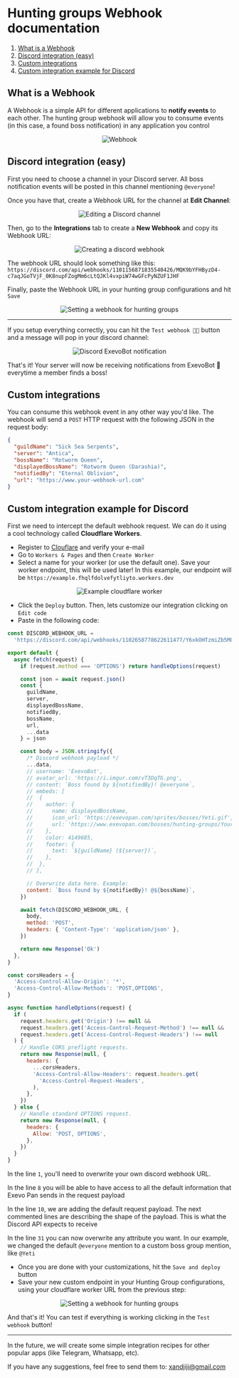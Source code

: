 # Hunting groups Webhook documentation

1. [What is a Webhook](#what-is-a-webhook)
2. [Discord integration (easy)](#discord-integration-easy)
3. [Custom integrations](#custom-integrations)
4. [Custom integration example for Discord](#custom-integration-example-for-discord)

## What is a Webhook

A Webhook is a simple API for different applications to **notify events** to
each other. The hunting group webhook will allow you to consume events (in this
case, a found boss notification) in any application you control

<p align="center">
    <img alt="Webhook" src="https://i.imgur.com/mZIBti2.png">
</p>

## Discord integration (easy)

First you need to choose a channel in your Discord server. All boss notification
events will be posted in this channel mentioning `@everyone`!

Once you have that, create a Webhook URL for the channel at **Edit Channel**:

<p align="center">
    <img alt="Editing a Discord channel" src="https://i.imgur.com/Oxb0lN4.png">
</p>

Then, go to the **Integrations** tab to create a **New Webhook** and copy its
Webhook URL:

<p align="center">
    <img alt="Creating a discord webhook" src="https://i.imgur.com/XfMuZq9.png">
</p>

The webhook URL should look something like this:
`https://discord.com/api/webhooks/1101156871835540426/MQK9bYFHByzD4-c7aqJGoTVjF_0K8nupFZogMm6cLtQJKl4vxpiW74wGFcPyNZUF1JHF`

Finally, paste the Webhook URL in your hunting group configurations and hit
`Save`

<p align="center">
    <img alt="Setting a webhook for hunting groups" src="https://i.imgur.com/9T1wmCR.png">
</p>

---

If you setup everything correctly, you can hit the `Test webhook 🧑‍🔬` button
and a message will pop in your discord channel:

<p align="center">
    <img alt="Discord ExevoBot notification" src="https://i.imgur.com/ymDeosG.png">
</p>

That's it! Your server will now be receiving notifications from ExevoBot 🤖
everytime a member finds a boss!

## Custom integrations

You can consume this webhook event in any other way you'd like. The webhook will
send a `POST` HTTP request with the following JSON in the request body:

```JSON
{
  "guildName": "Sick Sea Serpents",
  "server": "Antica",
  "bossName": "Rotworm Queen",
  "displayedBossName": "Rotworm Queen (Darashia)",
  "notifiedBy": "Eternal Oblivion",
  "url": "https://www.your-webhook-url.com"
}
```

## Custom integration example for Discord

First we need to intercept the default webhook request. We can do it using a
cool technology called **Cloudflare Workers**.

- Register to [Clouflare](https://dash.cloudflare.com/sign-up) and verify your
  e-mail
- Go to `Workers & Pages` and then `Create Worker`
- Select a name for your worker (or use the default one). Save your worker
  endpoint, this will be used later! In this example, our endpoint will be
  `https://example.fhqlfdolvefytliyto.workers.dev`

<p align="center">
    <img alt="Example cloudflare worker" src="https://i.imgur.com/0ZUJ8sC.png">
</p>

- Click the `Deploy` button. Then, lets customize our integration clicking on
  `Edit code`
- Paste in the following code:

```javascript
const DISCORD_WEBHOOK_URL =
  'https://discord.com/api/webhooks/1102658778622611477/Y6xkOHTzmiZb5M8hYRvXr9czbHVHaQYbETNbuEmJ75NWQpXHgm3VhaQuq4JCDGIx707G'

export default {
  async fetch(request) {
    if (request.method === 'OPTIONS') return handleOptions(request)

    const json = await request.json()
    const {
      guildName,
      server,
      displayedBossName,
      notifiedBy,
      bossName,
      url,
      ...data
    } = json

    const body = JSON.stringify({
      /* Discord webhook payload */
      ...data,
      // username: 'ExevoBot',
      // avatar_url: 'https://i.imgur.com/vT3DqTG.png',
      // content: `Boss found by ${notifiedBy}! @everyone`,
      // embeds: [
      //  {
      //    author: {
      //      name: displayedBossName,
      //      icon_url: 'https://exevopan.com/sprites/bosses/Yeti.gif',
      //      url: 'https://www.exevopan.com/bosses/hunting-groups/Your-Guild-Name',
      //    },
      //    color: 4149685,
      //    footer: {
      //      text: `${guildName} (${server})`,
      //    },
      //  },
      // ],

      // Overwrite data here. Example:
      content: `Boss found by ${notifiedBy}! @${bossName}`,
    })

    await fetch(DISCORD_WEBHOOK_URL, {
      body,
      method: 'POST',
      headers: { 'Content-Type': 'application/json' },
    })

    return new Response('Ok')
  },
}

const corsHeaders = {
  'Access-Control-Allow-Origin': '*',
  'Access-Control-Allow-Methods': 'POST,OPTIONS',
}

async function handleOptions(request) {
  if (
    request.headers.get('Origin') !== null &&
    request.headers.get('Access-Control-Request-Method') !== null &&
    request.headers.get('Access-Control-Request-Headers') !== null
  ) {
    // Handle CORS preflight requests.
    return new Response(null, {
      headers: {
        ...corsHeaders,
        'Access-Control-Allow-Headers': request.headers.get(
          'Access-Control-Request-Headers',
        ),
      },
    })
  } else {
    // Handle standard OPTIONS request.
    return new Response(null, {
      headers: {
        Allow: 'POST, OPTIONS',
      },
    })
  }
}
```

In the line `1`, you'll need to overwrite your own discord webhook URL.

In the line `8` you will be able to have access to all the default information
that Exevo Pan sends in the request payload

In the line `10`, we are adding the default request payload. The next commented
lines are describing the shape of the payload. This is what the Discord API
expects to receive

In the line `31` you can now overwrite any attribute you want. In our example,
we changed the default `@everyone` mention to a custom boss group mention, like
`@Yeti`

- Once you are done with your customizations, hit the `Save and deploy` button
- Save your new custom endpoint in your Hunting Group configurations, using your
  cloudflare worker URL from the previous step:

<p align="center">
    <img alt="Setting a webhook for hunting groups" src="https://i.imgur.com/bfoIwrg.png">
</p>

And that's it! You can test if everything is working clicking in the
`Test webhook` button!

---

In the future, we will create some simple integration recipes for other popular
apps (like Telegram, Whatsapp, etc).

If you have any suggestions, feel free to send them to:
[xandjiji@gmail.com](mailto:xandjiji@gmail.com)
